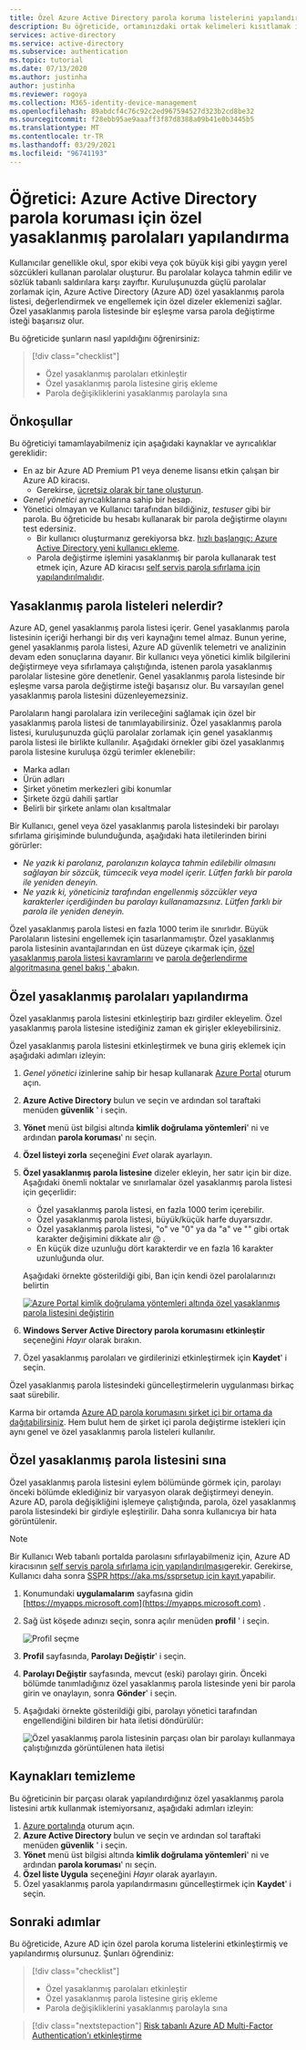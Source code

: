 ```yaml
---
title: Özel Azure Active Directory parola koruma listelerini yapılandırma
description: Bu öğreticide, ortamınızdaki ortak kelimeleri kısıtlamak için Azure Active Directory için özel yasaklanmış parola koruma listelerini nasıl yapılandıracağınızı öğreneceksiniz.
services: active-directory
ms.service: active-directory
ms.subservice: authentication
ms.topic: tutorial
ms.date: 07/13/2020
ms.author: justinha
author: justinha
ms.reviewer: rogoya
ms.collection: M365-identity-device-management
ms.openlocfilehash: 89abdcf4c76c92c2ed967594527d323b2cd8be32
ms.sourcegitcommit: f28ebb95ae9aaaff3f87d8388a09b41e0b3445b5
ms.translationtype: MT
ms.contentlocale: tr-TR
ms.lasthandoff: 03/29/2021
ms.locfileid: "96741193"
---
```

# <a name="tutorial-configure-custom-banned-passwords-for-azure-active-directory-password-protection"></a>Öğretici: Azure Active Directory parola koruması için özel yasaklanmış parolaları yapılandırma

Kullanıcılar genellikle okul, spor ekibi veya çok büyük kişi gibi yaygın yerel sözcükleri kullanan parolalar oluşturur. Bu parolalar kolayca tahmin edilir ve sözlük tabanlı saldırılara karşı zayıftır. Kuruluşunuzda güçlü parolalar zorlamak için, Azure Active Directory (Azure AD) özel yasaklanmış parola listesi, değerlendirmek ve engellemek için özel dizeler eklemenizi sağlar. Özel yasaklanmış parola listesinde bir eşleşme varsa parola değiştirme isteği başarısız olur.

Bu öğreticide şunların nasıl yapıldığını öğrenirsiniz:

> [!div class="checklist"]
> * Özel yasaklanmış parolaları etkinleştir
> * Özel yasaklanmış parola listesine giriş ekleme
> * Parola değişikliklerini yasaklanmış parolayla sına

## <a name="prerequisites"></a>Önkoşullar

Bu öğreticiyi tamamlayabilmeniz için aşağıdaki kaynaklar ve ayrıcalıklar gereklidir:

* En az bir Azure AD Premium P1 veya deneme lisansı etkin çalışan bir Azure AD kiracısı.
    * Gerekirse, [ücretsiz olarak bir tane oluşturun](https://azure.microsoft.com/free/?WT.mc_id=A261C142F).
* *Genel yönetici* ayrıcalıklarına sahip bir hesap.
* Yönetici olmayan ve Kullanıcı tarafından bildiğiniz, *testuser* gibi bir parola. Bu öğreticide bu hesabı kullanarak bir parola değiştirme olayını test edersiniz.
    * Bir kullanıcı oluşturmanız gerekiyorsa bkz. [hızlı başlangıç: Azure Active Directory yeni kullanıcı ekleme](../fundamentals/add-users-azure-active-directory.md).
    * Parola değiştirme işlemini yasaklanmış bir parola kullanarak test etmek için, Azure AD kiracısı [self servis parola sıfırlama için yapılandırılmalıdır](tutorial-enable-sspr.md).

## <a name="what-are-banned-password-lists"></a>Yasaklanmış parola listeleri nelerdir?

Azure AD, genel yasaklanmış parola listesi içerir. Genel yasaklanmış parola listesinin içeriği herhangi bir dış veri kaynağını temel almaz. Bunun yerine, genel yasaklanmış parola listesi, Azure AD güvenlik telemetri ve analizinin devam eden sonuçlarına dayanır. Bir kullanıcı veya yönetici kimlik bilgilerini değiştirmeye veya sıfırlamaya çalıştığında, istenen parola yasaklanmış parolalar listesine göre denetlenir. Genel yasaklanmış parola listesinde bir eşleşme varsa parola değiştirme isteği başarısız olur. Bu varsayılan genel yasaklanmış parola listesini düzenleyemezsiniz.

Parolaların hangi parolalara izin verileceğini sağlamak için özel bir yasaklanmış parola listesi de tanımlayabilirsiniz. Özel yasaklanmış parola listesi, kuruluşunuzda güçlü parolalar zorlamak için genel yasaklanmış parola listesi ile birlikte kullanılır. Aşağıdaki örnekler gibi özel yasaklanmış parola listesine kuruluşa özgü terimler eklenebilir:

* Marka adları
* Ürün adları
* Şirket yönetim merkezleri gibi konumlar
* Şirkete özgü dahili şartlar
* Belirli bir şirkete anlamı olan kısaltmalar

Bir Kullanıcı, genel veya özel yasaklanmış parola listesindeki bir parolayı sıfırlama girişiminde bulunduğunda, aşağıdaki hata iletilerinden birini görürler:

* *Ne yazık ki parolanız, parolanızın kolayca tahmin edilebilir olmasını sağlayan bir sözcük, tümcecik veya model içerir. Lütfen farklı bir parola ile yeniden deneyin.*
* *Ne yazık ki, yöneticiniz tarafından engellenmiş sözcükler veya karakterler içerdiğinden bu parolayı kullanamazsınız. Lütfen farklı bir parola ile yeniden deneyin.*

Özel yasaklanmış parola listesi en fazla 1000 terim ile sınırlıdır. Büyük Parolaların listesini engellemek için tasarlanmamıştır. Özel yasaklanmış parola listesinin avantajlarından en üst düzeye çıkarmak için, [özel yasaklanmış parola listesi kavramlarını](concept-password-ban-bad.md#custom-banned-password-list) ve [parola değerlendirme algoritmasına genel bakış ' a](concept-password-ban-bad.md#how-are-passwords-evaluated)bakın.

## <a name="configure-custom-banned-passwords"></a>Özel yasaklanmış parolaları yapılandırma

Özel yasaklanmış parola listesini etkinleştirip bazı girdiler ekleyelim. Özel yasaklanmış parola listesine istediğiniz zaman ek girişler ekleyebilirsiniz.

Özel yasaklanmış parola listesini etkinleştirmek ve buna giriş eklemek için aşağıdaki adımları izleyin:

1. *Genel yönetici* izinlerine sahip bir hesap kullanarak [Azure Portal](https://portal.azure.com) oturum açın.
1. **Azure Active Directory** bulun ve seçin ve ardından sol taraftaki menüden **güvenlik** ' i seçin.
1. **Yönet** menü üst bilgisi altında **kimlik doğrulama yöntemleri**' ni ve ardından **parola koruması**' nı seçin.
1. **Özel listeyi zorla** seçeneğini *Evet* olarak ayarlayın.
1. **Özel yasaklanmış parola listesine** dizeler ekleyin, her satır için bir dize. Aşağıdaki önemli noktalar ve sınırlamalar özel yasaklanmış parola listesi için geçerlidir:

    * Özel yasaklanmış parola listesi, en fazla 1000 terim içerebilir.
    * Özel yasaklanmış parola listesi, büyük/küçük harfe duyarsızdır.
    * Özel yasaklanmış parola listesi, "o" ve "0" ya da "a" ve "" gibi ortak karakter değişimini dikkate alır \@ .
    * En küçük dize uzunluğu dört karakterdir ve en fazla 16 karakter uzunluğunda olur.

    Aşağıdaki örnekte gösterildiği gibi, Ban için kendi özel parolalarınızı belirtin

    [![Azure Portal ](media/tutorial-configure-custom-password-protection/enable-configure-custom-banned-passwords-cropped.png) kimlik doğrulama yöntemleri altında özel yasaklanmış parola listesini değiştirin](media/tutorial-configure-custom-password-protection/enable-configure-custom-banned-passwords.png#lightbox)

1. **Windows Server Active Directory parola korumasını etkinleştir** seçeneğini *Hayır* olarak bırakın.
1. Özel yasaklanmış parolaları ve girdilerinizi etkinleştirmek için **Kaydet**' i seçin.

Özel yasaklanmış parola listesindeki güncelleştirmelerin uygulanması birkaç saat sürebilir.

Karma bir ortamda [Azure AD parola korumasını şirket içi bir ortama da dağıtabilirsiniz](howto-password-ban-bad-on-premises-deploy.md). Hem bulut hem de şirket içi parola değiştirme istekleri için aynı genel ve özel yasaklanmış parola listeleri kullanılır.

## <a name="test-custom-banned-password-list"></a>Özel yasaklanmış parola listesini sına

Özel yasaklanmış parola listesini eylem bölümünde görmek için, parolayı önceki bölümde eklediğiniz bir varyasyon olarak değiştirmeyi deneyin. Azure AD, parola değişikliğini işlemeye çalıştığında, parola, özel yasaklanmış parola listesindeki bir girdiyle eşleştirilir. Daha sonra kullanıcıya bir hata görüntülenir.

> [!NOTE]
> Bir Kullanıcı Web tabanlı portalda parolasını sıfırlayabilmeniz için, Azure AD kiracısının [self servis parola sıfırlama için yapılandırılması](tutorial-enable-sspr.md)gerekir. Gerekirse, Kullanıcı daha sonra [SSPR https://aka.ms/ssprsetup için kayıt ](https://aka.ms/ssprsetup)yapabilir.

1. Konumundaki **uygulamalarım** sayfasına gidin [https://myapps.microsoft.com](https://myapps.microsoft.com) .
1. Sağ üst köşede adınızı seçin, sonra açılır menüden **profil** ' i seçin.

    ![Profil seçme](media/tutorial-configure-custom-password-protection/myapps-profile.png)

1. **Profil** sayfasında, **Parolayı Değiştir**' i seçin.
1. **Parolayı Değiştir** sayfasında, mevcut (eski) parolayı girin. Önceki bölümde tanımladığınız özel yasaklanmış parola listesinde yeni bir parola girin ve onaylayın, sonra **Gönder**' i seçin.
1. Aşağıdaki örnekte gösterildiği gibi, parolayı yönetici tarafından engellendiğini bildiren bir hata iletisi döndürülür:

    ![Özel yasaklanmış parola listesinin parçası olan bir parolayı kullanmaya çalıştığınızda görüntülenen hata iletisi](media/tutorial-configure-custom-password-protection/password-change-error.png)

## <a name="clean-up-resources"></a>Kaynakları temizleme

Bu öğreticinin bir parçası olarak yapılandırdığınız özel yasaklanmış parola listesini artık kullanmak istemiyorsanız, aşağıdaki adımları izleyin:

1. [Azure portalında](https://portal.azure.com) oturum açın.
1. **Azure Active Directory** bulun ve seçin ve ardından sol taraftaki menüden **güvenlik** ' i seçin.
1. **Yönet** menü üst bilgisi altında **kimlik doğrulama yöntemleri**' ni ve ardından **parola koruması**' nı seçin.
1. **Özel liste Uygula** seçeneğini *Hayır* olarak ayarlayın.
1. Özel yasaklanmış parola yapılandırmasını güncelleştirmek için **Kaydet**' i seçin.

## <a name="next-steps"></a>Sonraki adımlar

Bu öğreticide, Azure AD için özel parola koruma listelerini etkinleştirmiş ve yapılandırmış olursunuz. Şunları öğrendiniz:

> [!div class="checklist"]
> * Özel yasaklanmış parolaları etkinleştir
> * Özel yasaklanmış parola listesine giriş ekleme
> * Parola değişikliklerini yasaklanmış parolayla sına

> [!div class="nextstepaction"]
> [Risk tabanlı Azure AD Multi-Factor Authentication'ı etkinleştirme](./tutorial-enable-azure-mfa.md)